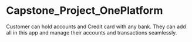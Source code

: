# Capstone_Project_OnePlatform
Customer can hold accounts and Credit card with any bank. They can add all in this app and manage their accounts and transactions seamlessly.
